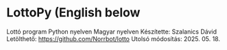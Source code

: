 # LottoPy (English below
Lottó program Python nyelven Magyar nyelven
Készítette: Szalanics Dávid
Letölthető: https://github.com/Norrbot/lotto 
Utolsó módosítás: 2025. 05. 18.
